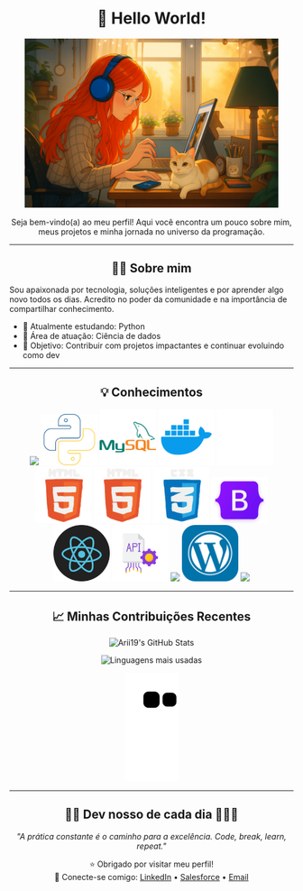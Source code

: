 <div align="center">

# 👋 Hello World!

<img src="me.png" alt="Minha foto" width="450"/>

Seja bem-vindo(a) ao meu perfil! Aqui você encontra um pouco sobre mim, meus projetos e minha jornada no universo da programação.

</div>

---

<div align="center">

## 👩‍💻 Sobre mim

</div>

Sou apaixonada por tecnologia, soluções inteligentes e por aprender algo novo todos os dias. Acredito no poder da comunidade e na importância de compartilhar conhecimento.

- 🌱 Atualmente estudando: Python  
- 📸 Área de atuação: Ciência de dados  
- 🎯 Objetivo: Contribuir com projetos impactantes e continuar evoluindo como dev

---

<div align="center">

## 💡 Conhecimentos
<img src=".github/workflows/airflow.gif" width="100">
<img src=".github/workflows/python.svg" width="100">
<img src=".github/workflows/sql.svg" width="100">
<img src=".github/workflows/docker.svg" width="100">
<img src=".github/workflows/github.svg" width="100">
<img src=".github/workflows/html.gif" width="100">
<img src=".github/workflows/html.gif" width="100">
<img src=".github/workflows/css.gif" width="100">
<img src=".github/workflows/bootstrap.webp" width="100">
<img src=".github/workflows/react.gif" width="100">
<img src=".github/workflows/api.gif" width="100">
<img src=".github/workflows/java.gif" width="100">
<img src=".github/workflows/wordpress.svg" width="100">
<img src=".github/workflowsmarkdown.gif" width="100">

</div>

---

<div align="center"> 

## 📈 Minhas Contribuições Recentes

</div>

<div align="center">

![Arii19's GitHub Stats](https://github-readme-stats.vercel.app/api?username=Arii19&show_icons=true&theme=radical)

![Linguagens mais usadas](https://github-readme-stats.vercel.app/api/top-langs/?username=Arii19&layout=compact&theme=radical)

<!-- Snake animation -->
![snake gif](https://github.com/Arii19/Arii19/blob/output/github-contribution-grid-snake.svg)

</div>

---

<div align="center"> 

## 👩‍💻 Dev nosso de cada dia 👩🏻‍💻

_"A prática constante é o caminho para a excelência. Code, break, learn, repeat."_

</div>

<div align="center"> 

⭐ Obrigado por visitar meu perfil!  
🔗 Conecte-se comigo: [LinkedIn](https://www.linkedin.com/in/ariane-rodrigues-2946851aa/) • [Salesforce](https://www.salesforce.com/trailblazer/aduarte40) • [Email](mailto:ariane19duarte@gmail.com)

</div>
